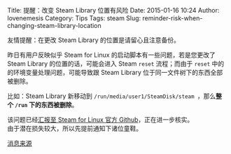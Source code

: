 Title: 提醒：改变 Steam Library 位置有风险
Date: 2015-01-16 10:24
Author: lovenemesis
Category: Tips
Tags: steam
Slug: reminder-risk-when-changing-steam-library-location

友情提醒：在更改 Steam Library 的位置是请留心且注意备份。

昨日有用户反映似乎 Steam for Linux 的启动脚本有一些问题，若是您更改了
Steam Library 的位置的话，可能会进入 Steam `reset` 流程；而由于
`reset` 中的的环境变量处理问题，可能导致跟 Steam Library
位于同一文件树下的东西全部被删除。

比如：Steam Library 新移动到 `/run/media/user1/SteamDisk/steam
`，那么**整个 `/run` 下的东西被删除**。

该问题已经[汇报至 Steam for Linux 官方
Github](https://github.com/ValveSoftware/steam-for-linux/issues/3671)，正在进一步核实。  
由于潜在损失较大，所以先提前通知下诸位童鞋。

[消息来源](https://twitter.com/ivenvd/status/555897188350308352)
